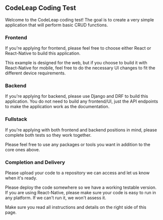 ## CodeLeap Coding Test

Welcome to the CodeLeap coding test! The goal is to create a very simple application that will perform basic CRUD functions.

### Frontend

If you're applying for frontend, please feel free to choose either React or React-Native to build this application.

This example is designed for the web, but if you choose to build it with React-Native for mobile, feel free to do the necessary UI changes to fit the different device requirements.

### Backend

If you're applying for backend, please use Django and DRF to build this application. You do not need to build any frontend/UI, just the API endpoints to make the application work as the documentation.

### Fullstack

If you're applying with both frontend and backend positions in mind, please complete both tests so they work together.

Please feel free to use any packages or tools you want in addition to the core ones above.

### Completion and Delivery

Please upload your code to a repository we can access and let us know when it's ready.

Please deploy the code somewhere so we have a working testable version. If you are using React-Native, please make sure your code is easy to run in any platform. If we can't run it, we won't assess it.

Make sure you read all instructions and details on the right side of this page.

